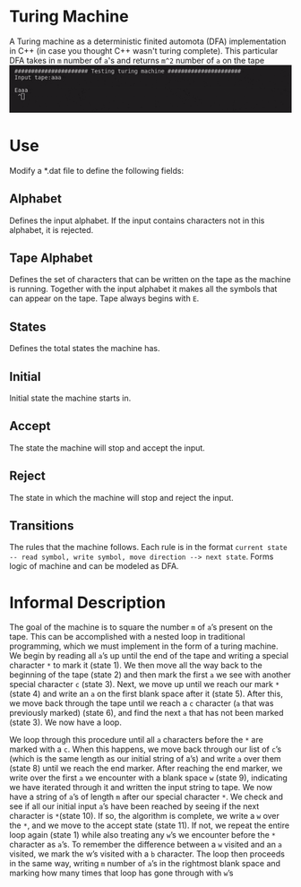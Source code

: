 # Turing Machine

A Turing machine as a deterministic finited automota (DFA) implementation in C++ (in case you thought C++ wasn't turing complete). This particular DFA takes in `m` number of `a`'s and returns `m^2` number of `a` on the tape
![Example Image](./turingOpt.gif)

# Use
Modify a *.dat file to define the following fields: 

## Alphabet
Defines the input alphabet. If the input contains characters not in this alphabet, it is rejected.

## Tape Alphabet
Defines the set of characters that can be written on the tape as the machine is running. Together with the input alphabet it makes all the symbols that can appear on the tape. Tape always begins with `E`.

## States
Defines the total states the machine has.

## Initial
Initial state the machine starts in.

## Accept
The state the machine will stop and accept the input.

## Reject
The state in which the machine will stop and reject the input.

## Transitions
The rules that the machine follows. Each rule is in the format `current state -- read symbol, write symbol, move direction --> next state`. Forms logic of machine and can be modeled as DFA.


# Informal Description
The goal of the machine is to square the number `m` of `a`’s present on the tape.
This can be accomplished with a nested loop in traditional programming,
which we must implement in the form of a turing machine. We begin by
reading all `a`’s up until the end of the tape and writing a special character `*` to
mark it (state 1). We then move all the way back to the beginning of the tape
(state 2) and then mark the first `a` we see with another special character `c` (state
3). Next, we move up until we reach our mark `*` (state 4) and write an `a` on
the first blank space after it (state 5). After this, we move back through the
tape until we reach a `c` character (`a` that was previously marked) (state 6),
and find the next `a` that has not been marked (state 3). We now have a loop.


We loop through this procedure until all `a` characters before the `*` are marked with a
`c`. When this happens, we move back through our list of `c`’s (which is the same
length as our initial string of a’s) and write `a` over them (state 8) until we reach the end
marker. After reaching the end marker, we write over the first `a` we encounter with a
blank space `w` (state 9), indicating we have iterated through it and written the input
string to tape. We now have a string of `a`’s of length `m` after our special character `*`. We
check and see if all our initial input `a`’s have been reached by seeing if the next character
is `*`(state 10). If so, the algorithm is complete, we write a `w` over the `*`, and we move
to the accept state (state 11). If not, we repeat the entire loop again (state 1) while also
treating any `w`’s we encounter before the `*` character as `a`’s. To remember the difference
between a `w` visited and an `a` visited, we mark the w’s visited with a `b` character.
The loop then proceeds in the same way, writing `m` number of `a`’s in the rightmost blank
space and marking how many times that loop has gone through with `w`’s
